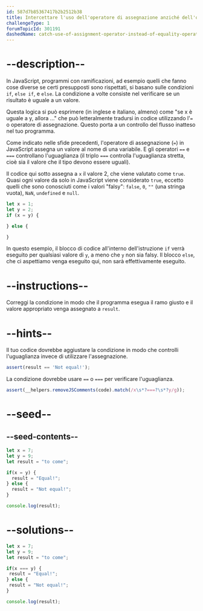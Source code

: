 ```yaml
---
id: 587d7b85367417b2b2512b38
title: Intercettare l'uso dell'operatore di assegnazione anziché dell'operatore di uguaglianza
challengeType: 1
forumTopicId: 301191
dashedName: catch-use-of-assignment-operator-instead-of-equality-operator
---
```


# --description--

In JavaScript, programmi con ramificazioni, ad esempio quelli che fanno cose diverse se certi presupposti sono rispettati, si basano sulle condizioni `if`, `else if`, e `else`. La condizione a volte consiste nel verificare se un risultato è uguale a un valore.

Questa logica si può esprimere (in inglese e italiano, almeno) come "se x è uguale a y, allora ..." che può letteralmente tradursi in codice utilizzando l'`=` o operatore di assegnazione. Questo porta a un controllo del flusso inatteso nel tuo programma.

Come indicato nelle sfide precedenti, l'operatore di assegnazione (`=`) in JavaScript assegna un valore al nome di una variabile. E gli operatori `==` e `===` controllano l'uguaglianza (il triplo `===` controlla l'uguaglianza stretta, cioè sia il valore che il tipo devono essere uguali).

Il codice qui sotto assegna a `x` il valore 2, che viene valutato come `true`. Quasi ogni valore da solo in JavaScript viene considerato `true`, eccetto quelli che sono conosciuti come i valori "falsy": `false`, `0`, `""` (una stringa vuota), `NaN`, `undefined` e `null`.

```js
let x = 1;
let y = 2;
if (x = y) {

} else {

}
```

In questo esempio, il blocco di codice all'interno dell'istruzione `if` verrà eseguito per qualsiasi valore di `y`, a meno che `y` non sia falsy. Il blocco `else`, che ci aspettiamo venga eseguito qui, non sarà effettivamente eseguito.

# --instructions--

Correggi la condizione in modo che il programma esegua il ramo giusto e il valore appropriato venga assegnato a `result`.

# --hints--

Il tuo codice dovrebbe aggiustare la condizione in modo che controlli l'uguaglianza invece di utilizzare l'assegnazione.

```js
assert(result == 'Not equal!');
```

La condizione dovrebbe usare `==` o `===` per verificare l'uguaglianza.

```js
assert(__helpers.removeJSComments(code).match(/x\s*?===?\s*?y/g));
```

# --seed--

## --seed-contents--

```js
let x = 7;
let y = 9;
let result = "to come";

if(x = y) {
  result = "Equal!";
} else {
  result = "Not equal!";
}

console.log(result);
```

# --solutions--

```js
let x = 7;
let y = 9;
let result = "to come";

if(x === y) {
 result = "Equal!";
} else {
 result = "Not equal!";
}

console.log(result);
```

